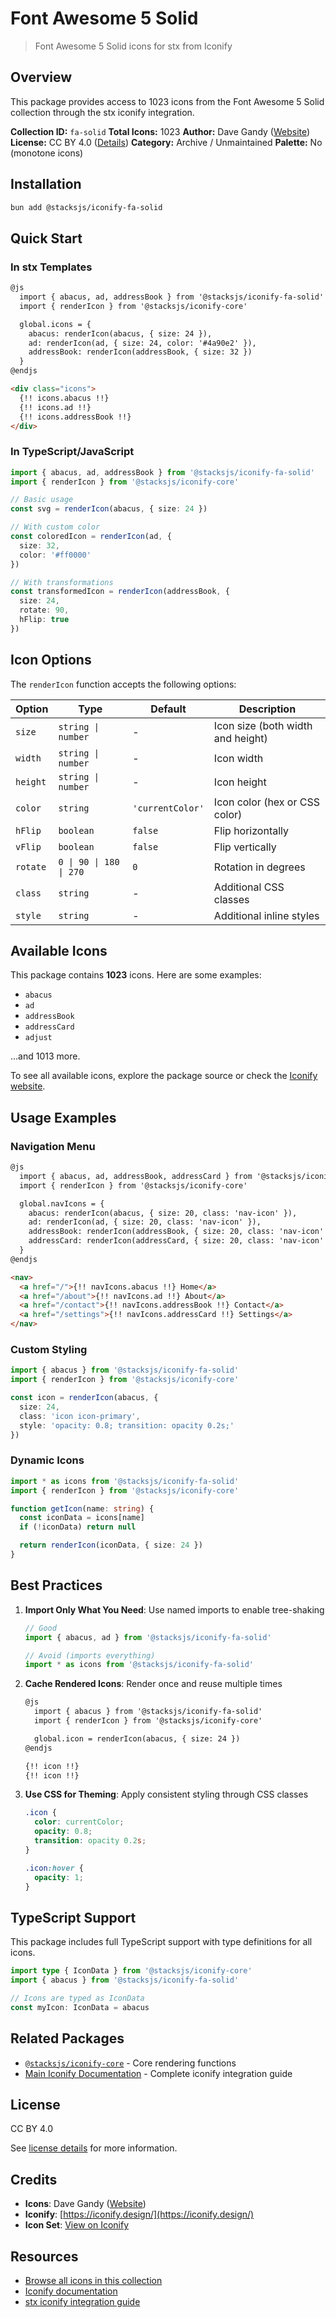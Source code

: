 # Font Awesome 5 Solid

> Font Awesome 5 Solid icons for stx from Iconify

## Overview

This package provides access to 1023 icons from the Font Awesome 5 Solid collection through the stx iconify integration.

**Collection ID:** `fa-solid`
**Total Icons:** 1023
**Author:** Dave Gandy ([Website](https://github.com/FortAwesome/Font-Awesome))
**License:** CC BY 4.0 ([Details](https://creativecommons.org/licenses/by/4.0/))
**Category:** Archive / Unmaintained
**Palette:** No (monotone icons)

## Installation

```bash
bun add @stacksjs/iconify-fa-solid
```

## Quick Start

### In stx Templates

```html
@js
  import { abacus, ad, addressBook } from '@stacksjs/iconify-fa-solid'
  import { renderIcon } from '@stacksjs/iconify-core'

  global.icons = {
    abacus: renderIcon(abacus, { size: 24 }),
    ad: renderIcon(ad, { size: 24, color: '#4a90e2' }),
    addressBook: renderIcon(addressBook, { size: 32 })
  }
@endjs

<div class="icons">
  {!! icons.abacus !!}
  {!! icons.ad !!}
  {!! icons.addressBook !!}
</div>
```

### In TypeScript/JavaScript

```typescript
import { abacus, ad, addressBook } from '@stacksjs/iconify-fa-solid'
import { renderIcon } from '@stacksjs/iconify-core'

// Basic usage
const svg = renderIcon(abacus, { size: 24 })

// With custom color
const coloredIcon = renderIcon(ad, {
  size: 32,
  color: '#ff0000'
})

// With transformations
const transformedIcon = renderIcon(addressBook, {
  size: 24,
  rotate: 90,
  hFlip: true
})
```

## Icon Options

The `renderIcon` function accepts the following options:

| Option | Type | Default | Description |
|--------|------|---------|-------------|
| `size` | `string \| number` | - | Icon size (both width and height) |
| `width` | `string \| number` | - | Icon width |
| `height` | `string \| number` | - | Icon height |
| `color` | `string` | `'currentColor'` | Icon color (hex or CSS color) |
| `hFlip` | `boolean` | `false` | Flip horizontally |
| `vFlip` | `boolean` | `false` | Flip vertically |
| `rotate` | `0 \| 90 \| 180 \| 270` | `0` | Rotation in degrees |
| `class` | `string` | - | Additional CSS classes |
| `style` | `string` | - | Additional inline styles |

## Available Icons

This package contains **1023** icons. Here are some examples:

- `abacus`
- `ad`
- `addressBook`
- `addressCard`
- `adjust`

...and 1013 more.

To see all available icons, explore the package source or check the [Iconify website](https://icon-sets.iconify.design/fa-solid/).

## Usage Examples

### Navigation Menu

```html
@js
  import { abacus, ad, addressBook, addressCard } from '@stacksjs/iconify-fa-solid'
  import { renderIcon } from '@stacksjs/iconify-core'

  global.navIcons = {
    abacus: renderIcon(abacus, { size: 20, class: 'nav-icon' }),
    ad: renderIcon(ad, { size: 20, class: 'nav-icon' }),
    addressBook: renderIcon(addressBook, { size: 20, class: 'nav-icon' }),
    addressCard: renderIcon(addressCard, { size: 20, class: 'nav-icon' })
  }
@endjs

<nav>
  <a href="/">{!! navIcons.abacus !!} Home</a>
  <a href="/about">{!! navIcons.ad !!} About</a>
  <a href="/contact">{!! navIcons.addressBook !!} Contact</a>
  <a href="/settings">{!! navIcons.addressCard !!} Settings</a>
</nav>
```

### Custom Styling

```typescript
import { abacus } from '@stacksjs/iconify-fa-solid'
import { renderIcon } from '@stacksjs/iconify-core'

const icon = renderIcon(abacus, {
  size: 24,
  class: 'icon icon-primary',
  style: 'opacity: 0.8; transition: opacity 0.2s;'
})
```

### Dynamic Icons

```typescript
import * as icons from '@stacksjs/iconify-fa-solid'
import { renderIcon } from '@stacksjs/iconify-core'

function getIcon(name: string) {
  const iconData = icons[name]
  if (!iconData) return null

  return renderIcon(iconData, { size: 24 })
}
```

## Best Practices

1. **Import Only What You Need**: Use named imports to enable tree-shaking
   ```typescript
   // Good
   import { abacus, ad } from '@stacksjs/iconify-fa-solid'

   // Avoid (imports everything)
   import * as icons from '@stacksjs/iconify-fa-solid'
   ```

2. **Cache Rendered Icons**: Render once and reuse multiple times
   ```html
   @js
     import { abacus } from '@stacksjs/iconify-fa-solid'
     import { renderIcon } from '@stacksjs/iconify-core'

     global.icon = renderIcon(abacus, { size: 24 })
   @endjs

   {!! icon !!}
   {!! icon !!}
   ```

3. **Use CSS for Theming**: Apply consistent styling through CSS classes
   ```css
   .icon {
     color: currentColor;
     opacity: 0.8;
     transition: opacity 0.2s;
   }

   .icon:hover {
     opacity: 1;
   }
   ```

## TypeScript Support

This package includes full TypeScript support with type definitions for all icons.

```typescript
import type { IconData } from '@stacksjs/iconify-core'
import { abacus } from '@stacksjs/iconify-fa-solid'

// Icons are typed as IconData
const myIcon: IconData = abacus
```

## Related Packages

- [`@stacksjs/iconify-core`](../iconify-core) - Core rendering functions
- [Main Iconify Documentation](../../docs/iconify.md) - Complete iconify integration guide

## License

CC BY 4.0

See [license details](https://creativecommons.org/licenses/by/4.0/) for more information.

## Credits

- **Icons**: Dave Gandy ([Website](https://github.com/FortAwesome/Font-Awesome))
- **Iconify**: [https://iconify.design/](https://iconify.design/)
- **Icon Set**: [View on Iconify](https://icon-sets.iconify.design/fa-solid/)

## Resources

- [Browse all icons in this collection](https://icon-sets.iconify.design/fa-solid/)
- [Iconify documentation](https://iconify.design/docs/)
- [stx iconify integration guide](../../docs/iconify.md)
